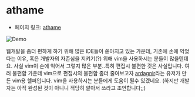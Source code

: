 # athame

 - 페이지 링크: [athame](https://github.com/ardagnir/athame)

![Demo](http://i.imgur.com/MZCL1Vi.gif)

웹개발을 좀더 편하게 하기 위해 많은 IDE들이 쏟아지고 있는 가운데, 기존에 손에 익었다는 이유, 혹은 개발자의 자존심을 지키기(?) 위해 vim을 사용하시는 분들이 많을텐데요. 사실 vim이 손에 익어서 그렇지 많은 부분..특히 편집시 불편한 것은 사실입니다. 여러 불편함 가운데 vim으로 편집시의 불편함 좀더 줄여보고자 [ardagnir](https://github.com/ardagnir)라는 유저가 만든 vim용 헬퍼입니다. vim을 사용하시는 분들에게 도움이 될수 있겠네요. (하지만 개발자는 아직 완성된 것이 아니니 적당히 알아서 쓰라고 조언합니다;;)
